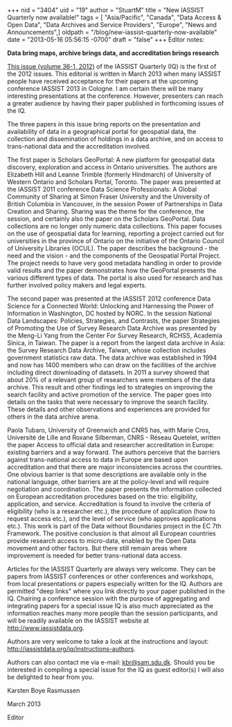 +++
nid = "3404"
uid = "19"
author = "StuartM"
title = "New IASSIST Quarterly now available!"
tags = [ "Asia/Pacific", "Canada", "Data Access & Open Data", "Data Archives and Service Providers", "Europe", "News and Announcements",]
oldpath = "/blog/new-iassist-quarterly-now-available"
date = "2013-05-16 05:56:15 -0700"
draft = "false"
+++
Editor notes: 

**Data bring maps, archive brings data, and accreditation brings
research**

[This issue (volume 36-1, 2012)](/iq/issue/36/1) of the IASSIST
Quarterly (IQ) is the first of the 2012 issues. This editorial is
written in March 2013 when many IASSIST people have received acceptance
for their papers at the upcoming conference IASSIST 2013 in Cologne. I
am certain there will be many interesting presentations at the
conference. However, presenters can reach a greater audience by having
their paper published in forthcoming issues of the IQ.

The three papers in this issue bring reports on the presentation and
availability of data in a geographical portal for geospatial data, the
collection and dissemination of holdings in a data archive, and on
access to trans-national data and the accreditation involved.

The first paper is Scholars GeoPortal: A new platform for geospatial
data discovery, exploration and access in Ontario universities. The
authors are Elizabeth Hill and Leanne Trimble (formerly Hindmarch) of
University of Western Ontario and Scholars Portal, Toronto. The paper
was presented at the IASSIST 2011 conference Data Science Professionals:
A Global Community of Sharing at Simon Fraser University and the
University of British Columbia in Vancouver, in the session Power of
Partnerships in Data Creation and Sharing. Sharing was the theme for the
conference, the session, and certainly also the paper on the Scholars
GeoPortal. Data collections are no longer only numeric data collections.
This paper focuses on the use of geospatial data for learning, reporting
a project carried out for universities in the province of Ontario on the
initiative of the Ontario Council of University Libraries (OCUL). The
paper describes the background - the need and the vision - and the
components of the Geospatial Portal Project. The project needs to have
very good metadata handling in order to provide valid results and the
paper demonstrates how the GeoPortal presents the various different
types of data. The portal is also used for research and has further
involved policy makers and legal experts.

The second paper was presented at the IASSIST 2012 conference Data
Science for a Connected World: Unlocking and Harnessing the Power of
Information in Washington, DC hosted by NORC. In the session National
Data Landscapes: Policies, Strategies, and Contrasts, the paper
Strategies of Promoting the Use of Survey Research Data Archive was
presented by the Meng-Li Yang from the Center For Survey Research,
RCHSS, Academia Sinica, in Taiwan. The paper is a report from the
largest data archive in Asia: the Survey Research Data Archive, Taiwan,
whose collection includes government statistics raw data. The data
archive was established in 1994 and now has 1400 members who can draw on
the facilities of the archive including direct downloading of datasets.
In 2011 a survey showed that about 20% of a relevant group of
researchers were members of the data archive. This result and other
findings led to strategies on improving the search facility and active
promotion of the service. The paper goes into details on the tasks that
were necessary to improve the search facility. These details and other
observations and experiences are provided for others in the data archive
arena.

Paola Tubaro, University of Greenwich and CNRS has, with Marie Cros,
Université de Lille and Roxane Silberman, CNRS - Réseau Quetelet,
written the paper Access to official data and researcher accreditation
in Europe: existing barriers and a way forward. The authors perceive
that the barriers against trans-national access to data in Europe are
based upon accreditation and that there are major inconsistencies across
the countries. One obvious barrier is that some descriptions are
available only in the national language, other barriers are at the
policy-level and will require negotiation and coordination. The paper
presents the information collected on European accreditation procedures
based on the trio: eligibility, application, and service. Accreditation
is found to involve the criteria of eligibility (who is a researcher
etc.), the procedure of application (how to request access etc.), and
the level of service (who approves applications etc.). This work is part
of the Data without Boundaries project in the EC 7th Framework. The
positive conclusion is that almost all European countries provide
research access to micro-data, enabled by the Open Data movement and
other factors. But there still remain areas where improvement is needed
for better trans-national data access.

Articles for the IASSIST Quarterly are always very welcome. They can be
papers from IASSIST conferences or other conferences and workshops, from
local presentations or papers especially written for the IQ. Authors are
permitted "deep links" where you link directly to your paper published
in the IQ. Chairing a conference session with the purpose of aggregating
and integrating papers for a special issue IQ is also much appreciated
as the information reaches many more people than the session
participants, and will be readily available on the IASSIST website at
<http://www.iassistdata.org>.

Authors are very welcome to take a look at the instructions and layout:
<http://iassistdata.org/iq/instructions-authors>.

Authors can also contact me via e-mail: <kbr@sam.sdu.dk>. Should you be
interested in compiling a special issue for the IQ as guest editor(s) I
will also be delighted to hear from you.

Karsten Boye Rasmussen

March 2013

Editor

